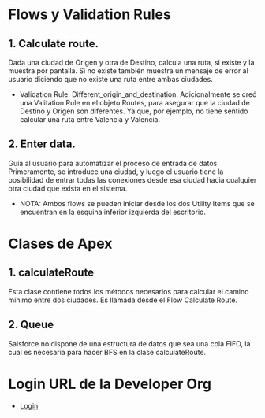 # Flows y Validation Rules

## 1. Calculate route.
Dada una ciudad de Origen y otra de Destino, calcula una ruta, si existe y la muestra por pantalla. Si no existe también muestra un mensaje de error al usuario diciendo que no existe una ruta entre ambas ciudades.

- Validation Rule: Different_origin_and_destination. Adicionalmente se creó una Valitation Rule en el objeto Routes, para asegurar que la ciudad de Destino y Origen son  diferentes. Ya que, por ejemplo, no tiene sentido calcular una ruta entre Valencia y Valencia.

## 2. Enter data.
Guía al usuario para automatizar el proceso de entrada de datos. Primeramente, se introduce una ciudad, y luego el usuario tiene la posibilidad de entrar todas las conexiones desde esa ciudad hacia cualquier otra ciudad que exista en el sistema. 

- NOTA: Ambos flows se pueden iniciar desde los dos Utility Items que se encuentran en la esquina inferior izquierda del escritorio.

# Clases de Apex

## 1. calculateRoute
Esta clase contiene todos los métodos necesarios para calcular el camino mínimo entre dos ciudades. Es llamada desde el Flow Calculate Route.

## 2.	Queue 
Salsforce no dispone de una estructura de datos que sea una cola FIFO, la cual es necesaria para hacer BFS en la clase calculateRoute.

# Login URL de la Developer Org

- [Login](https://calibreairlinescom-dev-ed.my.salesforce.com)
